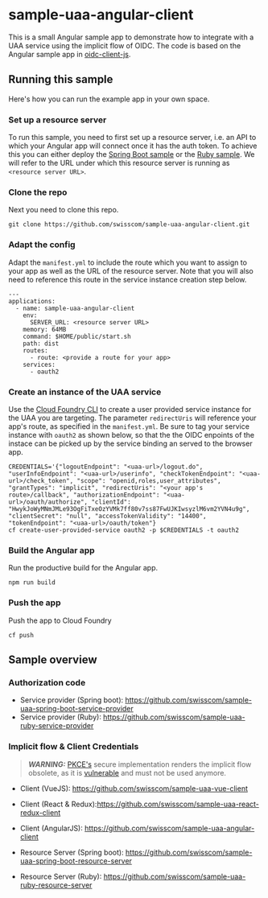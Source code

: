# sample-uaa-angular-client

This is a small Angular sample app to demonstrate how to integrate with a UAA service using the implicit flow of OIDC. The code is based on the Angular sample app in [oidc-client-js](https://github.com/IdentityModel/oidc-client-js/tree/dev/samples/Angular/App).

## Running this sample

Here's how you can run the example app in your own space.

### Set up a resource server

To run this sample, you need to first set up a resource server, i.e. an API to which your Angular app will connect once it has the auth token. To achieve this you can either deploy the [Spring Boot sample](https://github.com/swisscom/sample-uaa-spring-boot-service-provider) or the [Ruby sample](https://github.com/swisscom/sample-uaa-ruby-service-provider). We will refer to the URL under which this resource server is running as `<resource server URL>`.

### Clone the repo

Next you need to clone this repo.

```
git clone https://github.com/swisscom/sample-uaa-angular-client.git
```

### Adapt the config

Adapt the `manifest.yml` to include the route which you want to assign to your app as well as the URL of the resource server. Note that you will also need to reference this route in the service instance creation step below.

```
---
applications:
  - name: sample-uaa-angular-client
    env:
      SERVER_URL: <resource server URL>
    memory: 64MB
    command: $HOME/public/start.sh
    path: dist
    routes:
      - route: <provide a route for your app>
    services:
      - oauth2
```

### Create an instance of the UAA service

Use the [Cloud Foundry CLI](https://github.com/cloudfoundry/cli) to create a user provided service instance for the UAA you are targeting. The parameter `redirectUris` will reference your app's route, as specified in the `manifest.yml`. Be sure to tag your service instance with `oauth2` as shown below, so that the the OIDC enpoints of the instace can be picked up by the service binding an served to the browser app.

```
CREDENTIALS='{"logoutEndpoint": "<uaa-url>/logout.do", "userInfoEndpoint": "<uaa-url>/userinfo", "checkTokenEndpoint": "<uaa-url>/check_token", "scope": "openid,roles,user_attributes", "grantTypes": "implicit", "redirectUris": "<your app's route>/callback", "authorizationEndpoint": "<uaa-url>/oauth/authorize", "clientId": "HwykJoWyMNmJMLe93OgFiTxeOzYVMk7ff80v7ss87FwUJKIwsyzlM6vm2YVN4u9g", "clientSecret": "null", "accessTokenValidity": "14400", "tokenEndpoint": "<uaa-url>/oauth/token"}
cf create-user-provided-service oauth2 -p $CREDENTIALS -t oauth2
```

### Build the Angular app

Run the productive build for the Angular app.

```
npm run build
```

### Push the app

Push the app to Cloud Foundry

```
cf push
```

## Sample overview

### Authorization code

- Service provider (Spring boot): https://github.com/swisscom/sample-uaa-spring-boot-service-provider
- Service provider (Ruby): https://github.com/swisscom/sample-uaa-ruby-service-provider

### Implicit flow & Client Credentials
> **_WARNING:_** [PKCE's](https://oauth.net/2/pkce/) secure implementation renders the implicit flow obsolete, as it is [vulnerable](https://datatracker.ietf.org/doc/html/draft-ietf-oauth-security-topics#section-2.1.2) and must not be used anymore.
- Client (VueJS): https://github.com/swisscom/sample-uaa-vue-client
- Client (React & Redux):https://github.com/swisscom/sample-uaa-react-redux-client
- Client (AngularJS): https://github.com/swisscom/sample-uaa-angular-client

- Resource Server (Spring boot): https://github.com/swisscom/sample-uaa-spring-boot-resource-server
- Resource Server (Ruby): https://github.com/swisscom/sample-uaa-ruby-resource-server

